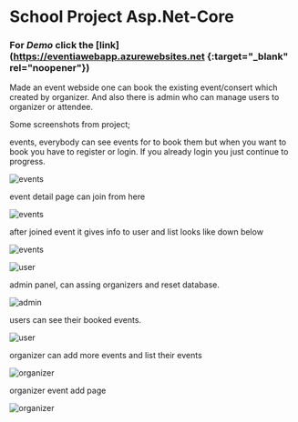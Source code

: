 # School Project Asp.Net-Core

### For *Demo* click the [link](https://eventiawebapp.azurewebsites.net {:target="_blank" rel="noopener"})

Made an event webside one can book the existing event/consert which created by organizer. And also there is admin who can manage users to organizer or attendee.

Some screenshots from project;

events, everybody can see events for to book them but when you want to book you have to register or login. If you already login you just continue to progress.

![events](https://i.ibb.co/1nkHckf/image.png "events")

event detail page can join from here

![events](https://i.ibb.co/31pdt60/image.png "event single")

after joined event it gives info to user and list looks like down below

![events](https://i.ibb.co/HYdwPTW/image.png "event single")

![user](https://i.ibb.co/QP972J6/image.png "user event list")


admin panel, can assing organizers and reset database.

![admin](https://i.ibb.co/YZfGQ9J/image.png "admin")

users can see their booked events.

![user](https://i.ibb.co/y5x1JC0/image.png "user event list")

organizer can add more events and list their events

![organizer](https://i.ibb.co/kg6k8wk/image.png "organizer event list")

organizer event add page

![organizer](https://i.ibb.co/TLQn1DR/image.png "organizer add event")
